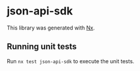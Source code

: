 # json-api-sdk

This library was generated with [Nx](https://nx.dev).

## Running unit tests

Run `nx test json-api-sdk` to execute the unit tests.
